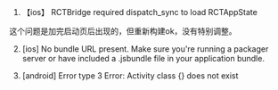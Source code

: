 1. 【ios】 RCTBridge required dispatch_sync to load RCTAppState

这个问题是加完启动页后出现的，但重新构建ok，没有特别调整。   

2. [ios] No bundle URL present. 
Make sure you're running a packager server or have included a .jsbundle file in your application bundle.   

3. [android] Error type 3 Error: Activity class {} does not exist
